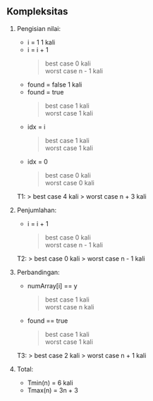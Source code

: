 Kompleksitas
------------
1. Pengisian nilai:
	- i = 1					1 kali						
	- i = i + 1
		> best case			0 kali					
		> worst case		n - 1 kali
	- found = false			1 kali					
	- found = true
		> best case 		1 kali					
		> worst case		1 kali			
	- idx = i
		> best case			1 kali						
		> worst case		1 kali	
	- idx = 0
		> best case			0 kali					
		> worst case		0 kali

	T1:
		> best case			4 kali
		> worst case		n + 3 kali

2. Penjumlahan:
	- i = i + 1
		> best case			0 kali					
		> worst case		n - 1 kali

	T2:
		> best case			0 kali
		> worst case		n - 1 kali

3. Perbandingan:
	- numArray[i] == y
		> best case			1 kali					
		> worst case		n kali	
	- found == true
		> best case			1 kali					
		> worst case		1 kali

	T3:
		> best case			2 kali
		> worst case		n + 1 kali

4. Total: 
	- Tmin(n) = 6 kali
	- Tmax(n) = 3n + 3